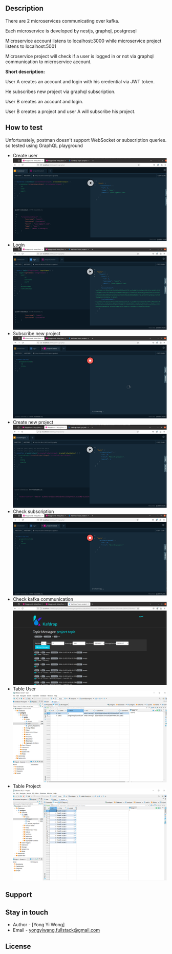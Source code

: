 ## Description

There are 2 microservices communicating over kafka.

Each microservice is developed by nestjs, graphql, postgresql

Microservice account listens to localhost:3000 while microservice project listens to localhost:5001

Microservice project will check if a user is logged in or not via graphql communication to microservice account.



<b>Short description:</b>

User A creates an account and login with his credential via JWT token.

He subscribes new project via graphql subscription.

User B creates an account and login.

User B creates a project and user A will subscribe his project.


## How to test

Unfortunately, postman doesn't support WebSocket or subscription queries. so tested using GraphQL playground
- Create user 
    <img src = './images/create_user.png'>
- Login
    <img src = './images/login.png'>
- Subscribe new project
    <img src = './images/subscribe_project_creation.png'>
- Create new project
    <img src = './images/create_project.png'>
- Check subscription
    <img src = './images/subscribe_project.png'>
- Check kafka communication
    <img src = './images/kafka_drop.png'>
- Table User
    <img src = './images/db_user.png'>
- Table Project
    <img src = './images/db_project.png'>

## Support

## Stay in touch

- Author - [Yong Yi Wong]
- Email - yongyiwang.fullstack@gmail.com

## License
